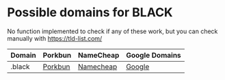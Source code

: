 # Possible domains for BLACK

No function implemented to check if any of these work, but you can check manually with https://tld-list.com/

| Domain | Porkbun | NameCheap | Google Domains |
|---|---|---|---|
| .black | [Porkbun](https://porkbun.com/checkout/search?prb=e814663da1&tlds=&idnLanguage=&search=search&q=.black) | [Namecheap](https://www.namecheap.com/domains/registration/results/?domain=.black) | [Google](https://domains.google.com/registrar/search?searchTerm=.black) |
